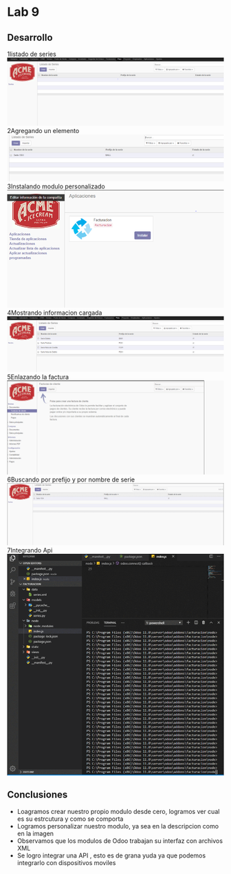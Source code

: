 # Lab 9

## Desarrollo

1listado de series
![img1](img/mod_view.PNG)
2Agregando un elemento 
![img2](img/list_series.PNG)
3Instalando modulo personalizado
![img3](img/inst_modulo.PNG)
4Mostrando informacion cargada
![img4](img/info_load.PNG)
5Enlazando la factura
![img5](img/enlazando_factura_series.gif)
6Buscando por prefijo y por nombre de serie
![img6](img/buscar.gif)
7Integrando Api
![img7](img/api.gif)

## Conclusiones

- Loagramos crear nuestro propio modulo desde cero, logramos ver cual es su estrcutura y como se comporta
- Logramos personalizar nuestro modulo, ya sea en la descripcion como en la imagen
- Observamos que los modulos de Odoo trabajan su interfaz con archivos XML
- Se logro integrar una API , esto es de grana yuda ya que podemos integrarlo con dispositivos moviles


